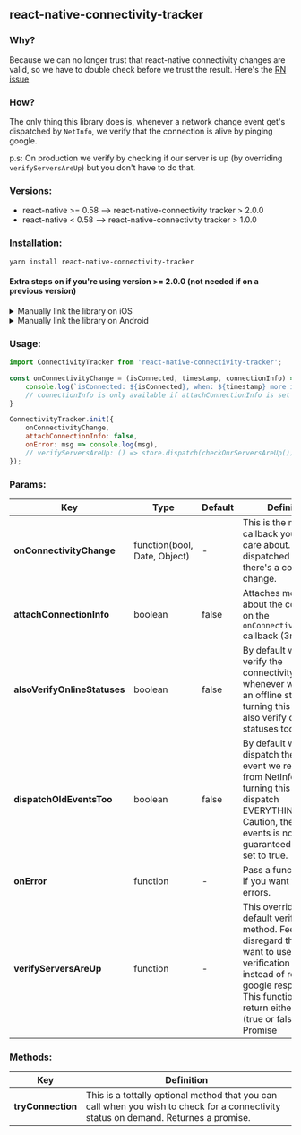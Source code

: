 ## react-native-connectivity-tracker


### Why?
Because we can no longer trust that react-native connectivity changes are valid, so we have to double check before we trust the result.
Here's the [RN issue](https://github.com/facebook/react-native/issues/8615)


### How?

The only thing this library does is, whenever a network change event get's dispatched by `NetInfo`, we verify that the connection is alive by pinging google.

p.s: On production we verify by checking if our server is up (by overriding `verifyServersAreUp`) but you don't have to do that.


### Versions:

- react-native >= 0.58  --> react-native-connectivity tracker > 2.0.0
- react-native < 0.58  --> react-native-connectivity tracker > 1.0.0

### Installation:

`yarn install react-native-connectivity-tracker`


#### Extra steps on if you're using version >= 2.0.0 (not needed if on a previous version)
<details>
<summary>Manually link the library on iOS</summary>

Either follow the [instructions in the React Native documentation](https://facebook.github.io/react-native/docs/linking-libraries-ios#manual-linking) to manually link the framework or link using [Cocoapods](https://cocoapods.org) by adding this to your `Podfile`:

```ruby
pod 'react-native-netinfo', :path => '../node_modules/@react-native-community/netinfo'
```

</details>


<details>
<summary>Manually link the library on Android</summary>

Make the following changes:

#### `android/settings.gradle`
```groovy
include ':react-native-community-netinfo'
project(':react-native-community-netinfo').projectDir = new File(rootProject.projectDir, '../node_modules/@react-native-community/netinfo/android')
```

#### `android/app/build.gradle`
```groovy
dependencies {
   ...
   implementation project(':react-native-community-netinfo')
}
```

#### `android/app/src/main/.../MainApplication.java`
On top, where imports are:

```java
import com.reactnativecommunity.netinfo.NetInfoPackage;
```

Add the `NetInfoPackage` class to your list of exported packages.

```java
@Override
protected List<ReactPackage> getPackages() {
    return Arrays.asList(
            new MainReactPackage(),
            new NetInfoPackage()
    );
}
```
</details>

### Usage:

```javascript
import ConnectivityTracker from 'react-native-connectivity-tracker';

const onConnectivityChange = (isConnected, timestamp, connectionInfo) => {
    console.log(`isConnected: ${isConnected}, when: ${timestamp} more info: ${JSON.stringify(connectionInfo)}`)
    // connectionInfo is only available if attachConnectionInfo is set to true
}

ConnectivityTracker.init({
    onConnectivityChange,
    attachConnectionInfo: false,
    onError: msg => console.log(msg),
    // verifyServersAreUp: () => store.dispatch(checkOurServersAreUp()),
});
```
    

### Params:

|Key 	| Type 	| Default	| Definition	 |
| ---	| --- 	| ---- 		| ----------- 	 |
| **onConnectivityChange**  	| function(bool, Date, Object)  | -  | This is the main callback you should care about. It get's dispatched whenever there's a connectivity change. |
| **attachConnectionInfo**   	| boolean  			| false | Attaches more details about the connection on the `onConnectivityChange` callback (3rd param) |
| **alsoVerifyOnlineStatuses**   	| boolean  			| false | By default we only verify the connectivity whenever we receive an offline status. By turning this on we'll also verify online statuses too. |
| **dispatchOldEventsToo**   	| boolean  			| false | By default we only dispatch the latest event we received from NetInfo. By turning this on we'll dispatch EVERYTHING. Caution, the order of events is not guaranteed if this is set to true. |
| **onError** 			| function  			| - | Pass a function here if you want to log errors.   |
| **verifyServersAreUp**   	| function 		| - | This overrides the default verification method. Feel free to disregard this, unless  want to use your own verification method, instead of relying to google responces. This function can return either a result (true or false) or a Promise  |


### Methods:

|Key 	|  Definition	 |
| ---	|  ----------- 	 |
| **tryConnection**   | This is a tottally optional method that you can call when you wish to check for a connectivity status on demand. Returnes a promise.|
